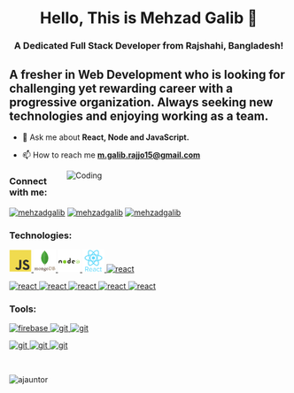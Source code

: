 

<h1 align="center">Hello, This is Mehzad Galib 👋</h1>
<h3 align="center">A Dedicated Full Stack Developer from Rajshahi, Bangladesh!</h3> 


## A fresher in Web Development who is looking for challenging yet rewarding career with a progressive organization. Always seeking new technologies and enjoying working as a team.

- 💬 Ask me about **React, Node and JavaScript.**

- 📫 How to reach me **m.galib.rajjo15@gmail.com**

<img align="right" alt="Coding" width="400" src="https://i.ibb.co/jVyrhbD/developer-gif.gif">

<h3 align="left">Connect with me:</h3>
<p align="left">

<a href="www.linkedin.com/in/mehzad-galib" target="blank"><img align="center" src="https://www.vectorlogo.zone/logos/linkedin/linkedin-icon.svg" alt="mehzadgalib" height="30" width="40" /></a>
<a href="https://www.facebook.com/mehzad.galib/" target="blank"><img align="center" src="https://www.vectorlogo.zone/logos/facebook/facebook-official.svg" alt="mehzadgalib" height="30" width="40" /></a>
 <a href="m.galib.rajjo15@gmail.com" target="blank"><img align="center" src="https://www.vectorlogo.zone/logos/mailgun/mailgun-icon.svg" alt="mehzadgalib" height="30" width="40" /></a>
</p>

<h3 align="left">Technologies:</h3>

<p align="left"> 


  <a href="https://developer.mozilla.org/en-US/docs/Web/JavaScript" target="_blank"> <img src="https://raw.githubusercontent.com/devicons/devicon/master/icons/javascript/javascript-original.svg" alt="javascript" width="40" height="40"/> </a> 
  <a href="https://www.mongodb.com/" target="_blank"> <img src="https://raw.githubusercontent.com/devicons/devicon/master/icons/mongodb/mongodb-original-wordmark.svg" alt="mongodb" width="40" height="40"/> </a> 
  <a href="https://nodejs.org" target="_blank"> <img src="https://raw.githubusercontent.com/devicons/devicon/master/icons/nodejs/nodejs-original-wordmark.svg" alt="nodejs" width="40" height="40"/> </a> 
  <a href="https://reactjs.org/" target="_blank"> <img src="https://raw.githubusercontent.com/devicons/devicon/master/icons/react/react-original-wordmark.svg" alt="react" width="40" height="40"/> </a> 
  <a href="https://reactjs.org/" target="_blank"> <img src="https://seeklogo.com/images/C/css3-logo-F1923C8D0E-seeklogo.com.png" alt="react" width="40" height="40"/> </a> 
 
 <a href="https://reactjs.org/" target="_blank"> <img src="https://www.vectorlogo.zone/logos/w3_html5/w3_html5-icon.svg" alt="react" width="40" height="40"/> </a> 
 <a href="https://reactjs.org/" target="_blank"> <img src="https://www.vectorlogo.zone/logos/getbootstrap/getbootstrap-icon.svg" alt="react" width="40" height="40"/> </a> 
 <a href="https://reactjs.org/" target="_blank"> <img src="https://seeklogo.com/images/N/next-js-logo-7929BCD36F-seeklogo.com.png" alt="react" width="40" height="40"/> </a> 
 <a href="https://reactjs.org/" target="_blank"> <img src="https://www.vectorlogo.zone/logos/tailwindcss/tailwindcss-icon.svg" alt="react" width="40" height="40"/> </a> 
 <a href="https://reactjs.org/" target="_blank"> <img src="https://www.vectorlogo.zone/logos/graphql/graphql-icon.svg" alt="react" width="40" height="40"/> </a> 

  </p>
  
  
  
  <h3 align="left">Tools:</h3>
<p align="left"> 
<a href="https://firebase.google.com/" target="_blank"> <img src="https://www.vectorlogo.zone/logos/firebase/firebase-icon.svg" alt="firebase" width="40" height="40"/> </a>
 <a href="https://git-scm.com/" target="_blank"> <img src="https://www.vectorlogo.zone/logos/git-scm/git-scm-icon.svg" alt="git" width="40" height="40"/> </a>
 <a href="https://code.visualstudio.com" target="_blank"> <img src="https://www.vectorlogo.zone/logos/visualstudio_code/visualstudio_code-icon.svg" alt="git" width="40" height="40"/> </a>
 
 <a href="https://www.npmjs.com" target="_blank"> <img src="https://www.vectorlogo.zone/logos/npmjs/npmjs-icon.svg" alt="git" width="40" height="40"/> </a>
  <a href="https://www.netlify.com" target="_blank"> <img src="https://www.vectorlogo.zone/logos/netlify/netlify-icon.svg" alt="git" width="40" height="40"/> </a>
  <a href="https://www.heroku.com/" target="_blank"> <img src="https://www.vectorlogo.zone/logos/heroku/heroku-icon.svg" alt="git" width="40" height="40"/> </a>
  </p>
  
  <br>
<p><img align="left" src="https://github-readme-stats.vercel.app/api/top-langs?username=Mehzad-Galib&show_icons=true&locale=en&layout=compact" alt="ajauntor" /></p>
<br>
  
  
  
  
  
